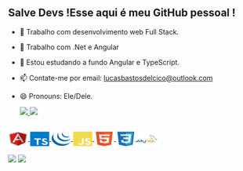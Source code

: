 ## Salve Devs !Esse aqui é meu GitHub pessoal !



- 🔭 Trabalho com desenvolvimento web Full Stack.
- 🤔 Trabalho com .Net e Angular
- 🌱 Estou estudando a fundo Angular e TypeScript.
- 📫 Contate-me por email: lucasbastosdelcico@outlook.com
- 😄 Pronouns: Ele/Dele.


    <a href="https://github.com/lucasbastosdelcico" target="_blank">
    <img height="163em" src="https://github-readme-stats.vercel.app/api?username=lucasbastosdelcico&show_icons=true&theme=highcontrast&include_all_commits=true&count_private=true"/>
    <img height="163em" src="https://github-readme-stats.vercel.app/api/top-langs/?username=lucasbastosdelcico&layout=compact&langs_count=10&theme=highcontrast&hide=CMake%2C%20Makefile"/>

</div>
<div style="display: inline_block">
 <br>
  <img align="center" alt="Angular" height="30" width="40" title="Angular" src="https://raw.githubusercontent.com/devicons/devicon/master/icons/angularjs/angularjs-original.svg">
  <img align="center" alt="TypeScript" height="30" width="40" src="https://raw.githubusercontent.com/devicons/devicon/master/icons/typescript/typescript-plain.svg">
  <img align="center" alt="JQuery" height="30" width="40" title="JQuery" src="https://raw.githubusercontent.com/devicons/devicon/master/icons/jquery/jquery-original.svg">
  <img align="center"alt="Javascript"height="30"width="40"title="Javascript"src="https://raw.githubusercontent.com/devicons/devicon/master/icons/javascript/javascript-plain.svg">
  <img align="center" alt="HTML" height="30" width="40" title="HTML" src="https://raw.githubusercontent.com/devicons/devicon/master/icons/html5/html5-original.svg">
  <img align="center" alt="CSS" height="30" width="40" title="CSS" src="https://raw.githubusercontent.com/devicons/devicon/master/icons/css3/css3-original.svg">
  <img align="center" alt="MySQL" height="30" width="40" title="MySQL" src="https://raw.githubusercontent.com/devicons/devicon/master/icons/mysql/mysql-original-wordmark.svg">

</div>
<br/>
<div> 
  <a href="https://instagram.com/lucasdelcico" target="_blank"><img src="https://img.shields.io/badge/-Instagram-%23E4405F?style=for-the-badge&logo=instagram&logoColor=white"></a>
  <a href="https://www.linkedin.com/in/lucas-bastos-delcico/" target="_blank"><img src="https://img.shields.io/badge/-LinkedIn-%230077B5?style=for-the-badge&logo=linkedin&logoColor=white"></a> 
</div>
